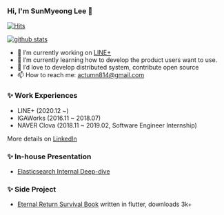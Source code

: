 ### Hi, I'm SunMyeong Lee 👋
[![Hits](https://hits.seeyoufarm.com/api/count/incr/badge.svg?url=https%3A%2F%2Fgithub.com%2Factumn&count_bg=%2379C83D&title_bg=%23555555&icon=&icon_color=%23E7E7E7&title=hits&edge_flat=false)](https://hits.seeyoufarm.com)

[![github stats](https://github-readme-stats.vercel.app/api?username=actumn&show_icons=true&title_color=fff&icon_color=79ff97&text_color=9f9f9f&bg_color=151515&count_private=true)](https://github.com/actumn)

- 🔭 I’m currently working on [LINE+](https://linepluscorp.com/)
- 🌱 I’m currently learning how to develop the product users want to use.
- 👯 I’d love to develop distributed system, contribute open source
- 📫 How to reach me: actumn814@gmail.com

### ✨ Work Experiences
- LINE+ (2020.12 ~)
- IGAWorks (2016.11 ~ 2018.07)
- NAVER Clova (2018.11 ~ 2019.02, Software Engineer Internship)

More details on [LinkedIn](https://www.linkedin.com/in/sunmyeong-lee-663234153/)

### ✨ In-house Presentation
- [Elasticsearch Internal Deep-dive](https://docs.google.com/presentation/d/1cvqbnWIC9bnipXzh8WgwRlU6gHsTeVB4/edit?usp=sharing&ouid=113090158113620634338&rtpof=true&sd=true)

### ✨ Side Project
- [Eternal Return Survival Book](https://play.google.com/store/apps/details?id=com.actumn.eternalreturns) written in flutter, downloads 3k+
